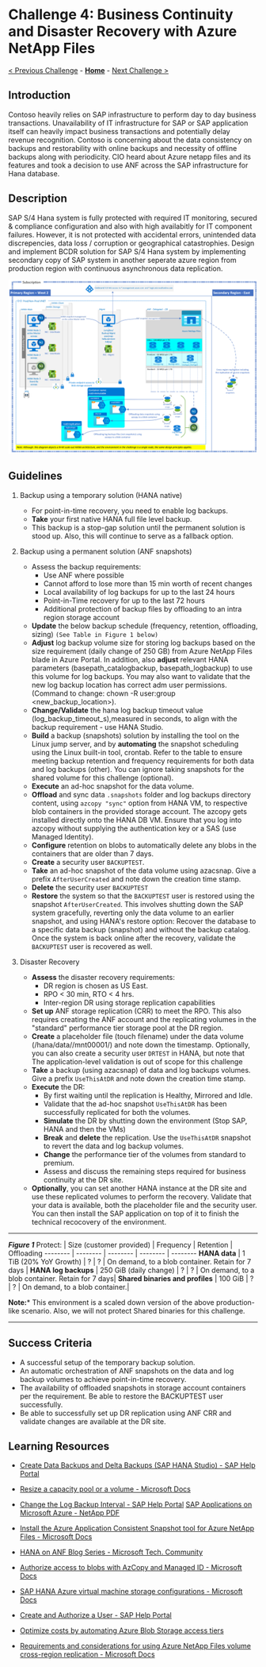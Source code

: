 # Challenge 4: Business Continuity and Disaster Recovery with Azure NetApp Files

[< Previous Challenge](./03-SAP-Security.md) - **[Home](../README.md)** - [Next Challenge >](./05-PowerApps.md)

## Introduction

Contoso heavily relies on SAP infrastructure to perform day to day business transactions. Unavailability of IT infrastructure for SAP or SAP application itself can heavily impact business transactions and potentially delay revenue recognition. Contoso is concerning about the data consistency on backups and restorability with online backups and necessity of offline backups along with periodicity. CIO heard about Azure netapp files and its features and took a decision to use ANF across the SAP infrastructure for Hana database.  

## Description

SAP S/4 Hana system is fully protected with required IT monitoring, secured & compliance configuration and also with high availabitly for IT component failures. However, it is not protected with accidental errors, unintended data discrepencies, data loss / corruption or geographical catastrophies. Design and implement BCDR solution for SAP S/4 Hana system by implementing secondary copy of SAP system in another seperate azure region from production region with continuous asynchronous data replication.

![Backup and Disaster Recovery - HANA on ANF](Images/Challenge4Arch.PNG)

## Guidelines

1. Backup using a temporary solution (HANA native)
	- For point-in-time recovery, you need to enable log backups.
	- **Take** your first native HANA full file level backup.
	- This backup is a stop-gap solution until the permanent solution is stood up. Also, this will continue to serve as a fallback option.
2. Backup using a permanent solution (ANF snapshots)
	- Assess the backup requirements:
		- Use ANF where possible
		- Cannot afford to lose more than 15 min worth of recent changes
		- Local availability of log backups for up to the last 24 hours
		- Point-in-Time recovery for up to the last 72 hours
		- Additional protection of backup files by offloading to an intra region storage account
	- **Update** the below backup schedule (frequency, retention, offloading, sizing)  `(See Table in Figure 1 below)`
	- **Adjust** log backup volume size for storing log backups based on the size requirement (daily change of 250 GB) from Azure NetApp Files blade in Azure Portal. In addition, also **adjust** relevant HANA parameters (basepath_catalogbackup, basepath_logbackup) to use this volume for log backups. You may also want to validate that the new log backup location has correct <sid>adm user permissions. (Command to change: chown -R user:group <new_backup_location>). 
	- **Change/Validate** the hana log backup timeout value (log_backup_timeout_s),measured in seconds, to align with the backup requirement - use HANA Studio. 
	- **Build** a backup (snapshots) solution by installing the tool on the Linux jump server, and by **automating** the snapshot scheduling using the Linux built-in tool, crontab. Refer to the table to ensure meeting backup retention and frequency requirements for both data and log backups (other). You can ignore taking snapshots for the shared volume for this challenge (optional).
	- **Execute** an ad-hoc snapshot for the data volume.
	- **Offload** and sync data `.snapshots` folder and log backups directory content, using `azcopy "sync"` option from HANA VM, to respective blob containers in the provided storage account. The azcopy gets installed directly onto the HANA DB VM. Ensure that you log into azcopy without supplying the authentication key or a SAS (use Managed Identity).
	- **Configure** retention on blobs to automatically delete any blobs in the containers that are older than 7 days.
	- **Create** a security user `BACKUPTEST`.
	- **Take** an ad-hoc snapshot of the data volume using azacsnap. Give a prefix `AfterUserCreated` and note down the creation time stamp.
	- **Delete** the security user `BACKUPTEST`
	- **Restore** the system so that the `BACKUPTEST` user is restored using the snapshot `AfterUserCreated`. This involves shutting down the SAP system gracefully, reverting only the data volume to an earlier snapshot, and using HANA's restore option: Recover the database to a specific data backup (snapshot) and without the backup catalog. Once the system is back online after the recovery, validate the `BACKUPTEST` user is recovered as well.

3. Disaster Recovery
	- **Assess** the disaster recovery requirements:
		- DR region is chosen as US East.
		- RPO < 30 min, RTO < 4 hrs.	
		- Inter-region DR using storage replication capabilities
	- **Set up** ANF storage replication (CRR) to meet the RPO. This also requires creating the ANF account and the replicating volumes in the "standard" performance tier storage pool at the DR region.
	- **Create** a placeholder file (touch filename) under the data volume (/hana/data/<SID>/mnt00001/) and note down the timestamp. Optionally, you can also create a security user `DRTEST` in HANA, but note that The application-level validation is out of scope for this challenge
	- **Take** a backup (using azacsnap) of data and log backups volumes. Give a prefix `UseThisAtDR` and note down the creation time stamp.
	- **Execute** the DR:
		- By first waiting until the replication is Healthy, Mirrored and Idle.
		- Validate that the ad-hoc snapshot `UseThisAtDR` has been successfully replicated for both the volumes.
		- **Simulate** the DR by shutting down the environment (Stop SAP, HANA and then the VMs)
		- **Break** and **delete** the replication. Use the `UseThisAtDR` snapshot to revert the data and log backup volumes.
		- **Change** the performance tier of the volumes from standard to premium.
		- Assess and discuss the remaining steps required for business continuity at the DR site.
	- **Optionally**, you can set another HANA instance at the DR site and use these replicated volumes to perform the recovery. Validate that your data is available, both the placeholder file and the security user. You can then install the SAP application on top of it to finish the technical recocovery of the environment.
		

---

***Figure 1***
Protect: | Size \(customer provided\) | Frequency | Retention | Offloading
-------- | -------- | -------- | -------- | --------
**HANA data** | 1 TiB (20% YoY Growth) | ? | ? | On demand, to a blob container. Retain for 7 days |
**HANA log backups** | 250 GiB (daily change) | ? | ? | On demand, to a blob container. Retain for 7 days|
**Shared binaries and profiles** | 100 GiB | ? | ? | On demand, to a blob container.|

**Note:*** This environment is a scaled down version of the above production-like scenario. Also, we will not protect Shared binaries for this challenge.


---

## Success Criteria

- A successful setup of the temporary backup solution.
- An automatic orchestration of ANF snapshots on the data and log backup volumes to achieve point-in-time recovery.
- The availability of offloaded snapshots in storage account containers per the requirement. Be able to restore the BACKUPTEST user successfully.
- Be able to successfully set up DR replication using ANF CRR and validate changes are available at the DR site.

## Learning Resources

- [Create Data Backups and Delta Backups (SAP HANA Studio) - SAP Help Portal](https://help.sap.com/viewer/6b94445c94ae495c83a19646e7c3fd56/2.0.04/en-US/c51a3983bb571014afa0c67026e44ca0.html)

- [Resize a capacity pool or a volume - Microsoft Docs](https://docs.microsoft.com/en-us/azure/azure-netapp-files/azure-netapp-files-resize-capacity-pools-or-volumes#:~:text=%20Resize%20a%20volume%20%201%20From%20the,to%20resize%20or%20delete%20the%20volume.%20More%20)

- [Change the Log Backup Interval - SAP Help Portal](https://help.sap.com/viewer/6b94445c94ae495c83a19646e7c3fd56/2.0.04/en-US/6e9eadcd57464e74b9395004cb1aba9a.html)
[SAP Applications on Microsoft Azure - NetApp PDF](https://www.netapp.com/pdf.html?item=/media/17152-tr4746pdf.pdf)

- [Install the Azure Application Consistent Snapshot tool for Azure NetApp Files - Microsoft Docs](https://docs.microsoft.com/en-us/azure/azure-netapp-files/azacsnap-installation)

- [HANA on ANF Blog Series - Microsoft Tech. Community](https://aka.ms/anfhanablog)

- [Authorize access to blobs with AzCopy and Managed ID - Microsoft Docs](https://docs.microsoft.com/en-us/azure/storage/common/storage-use-azcopy-authorize-azure-active-directory)

- [SAP HANA Azure virtual machine storage configurations - Microsoft Docs](https://docs.microsoft.com/en-us/azure/virtual-machines/workloads/sap/hana-vm-operations-storage)

- [Create and Authorize a User - SAP Help Portal](https://help.sap.com/viewer/6b94445c94ae495c83a19646e7c3fd56/2.0.00/en-US/c0555f0bbb5710148faabb0a6e35c457.html)

- [Optimize costs by automating Azure Blob Storage access tiers](https://docs.microsoft.com/en-us/azure/storage/blobs/storage-lifecycle-management-concepts?tabs=azure-portal#azure-portal-list-view)

- [Requirements and considerations for using Azure NetApp Files volume cross-region replication - Microsoft Docs](https://docs.microsoft.com/en-us/azure/azure-netapp-files/cross-region-replication-requirements-considerations)

